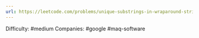 ```yaml
---
url: https://leetcode.com/problems/unique-substrings-in-wraparound-string
---
```


Difficulty: #medium
Companies: #google #maq-software